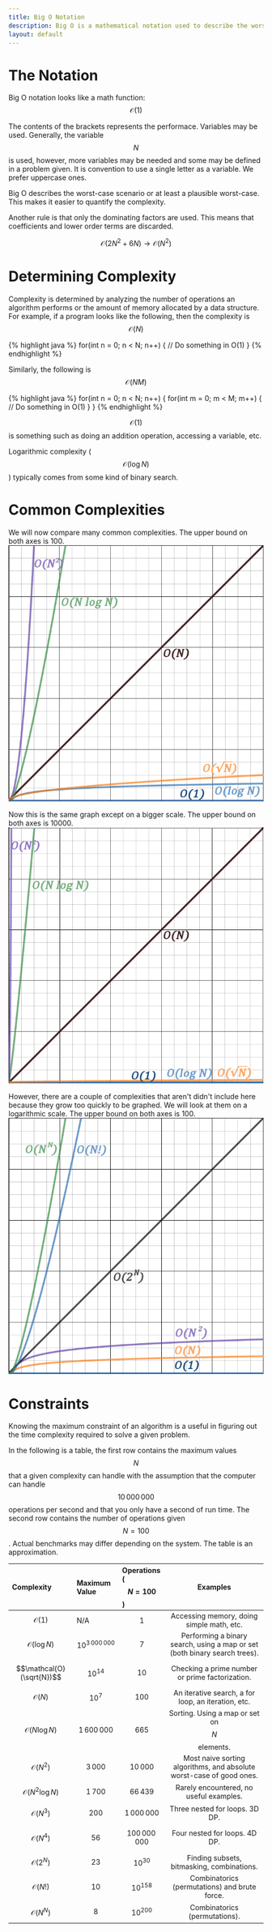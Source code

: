 ```yaml
---
title: Big O Notation
description: Big O is a mathematical notation used to describe the worst-case performance of an algorithm or data structure. More specifically, it represents the number of operations an algorithm executes or the amount of memory a data structure takes. These two, are respectively called time complexity and space complexity.
layout: default
---
```


# The Notation
Big O notation looks like a math function: $$\mathcal{O}(1)$$

The contents of the brackets represents the performace. Variables may be used. Generally, the variable $$N$$ is used, however, more variables may be needed and some may be defined in a problem given. It is convention to use a single letter as a variable. We prefer uppercase ones.

Big O describes the worst-case scenario or at least a plausible worst-case. This makes it easier to quantify the complexity.

Another rule is that only the dominating factors are used. This means that coefficients and lower order terms are discarded.

$$\mathcal{O}(2N^2+6N) \to \mathcal{O}(N^2)$$

# Determining Complexity
Complexity is determined by analyzing the number of operations an algorithm performs or the amount of memory allocated by a data structure. For example, if a program looks like the following, then the complexity is $$\mathcal{O}(N)$$

{% highlight java %}
for(int n = 0; n < N; n++) {
	// Do something in O(1)
}
{% endhighlight %}

Similarly, the following is $$\mathcal{O}(NM)$$

{% highlight java %}
for(int n = 0; n < N; n++) {
	for(int m = 0; m < M; m++) {
		// Do something in O(1)
	}
}
{% endhighlight %}

$$\mathcal{O}(1)$$ is something such as doing an addition operation, accessing a variable, etc.

Logarithmic complexity ($$\mathcal{O}(\log N)$$) typically comes from some kind of binary search.

# Common Complexities
We will now compare many common complexities. The upper bound on both axes is 100.
<img class="figure" src="img/big_o_notation1.png">

Now this is the same graph except on a bigger scale. The upper bound on both axes is 10000.
<img class="figure" src="img/big_o_notation2.png">

However, there are a couple of complexities that aren't didn't include here because they grow too quickly to be graphed. We will look at them on a logarithmic scale. The upper bound on both axes is 100.
<img class="figure" src="img/big_o_notation3.png">

# Constraints
Knowing the maximum constraint of an algorithm is a useful in figuring out the time complexity required to solve a given problem.

In the following is a table, the first row contains the maximum values $$N$$ that a given complexity can handle with the assumption that the computer can handle $${10\,000\,000}$$ operations per second and that you only have a second of run time. The second row contains the number of operations given $$N=100$$. Actual benchmarks may differ depending on the system. The table is an approximation.

| Complexity                 | Maximum Value        | Operations ($$N=100$$) | Examples                                                                   |
|:---------------------------|:---------------------|:-----------------------|:--------------------------------------------------------------------------:|
| $$\mathcal{O}(1)$$         | N/A                  | $$1$$                  | Accessing memory, doing simple math, etc.                                  |
| $$\mathcal{O}(\log N)$$    | $$10^{3\,000\,000}$$ | $$7$$                  | Performing a binary search, using a map or set (both binary search trees). |
| $$\mathcal{O}(\sqrt{N})$$  | $$10^{14}$$          | $$10$$                 | Checking a prime number or prime factorization.                            |
| $$\mathcal{O}(N)$$         | $$10^{7}$$           | $$100$$                | An iterative search, a for loop, an iteration, etc.                        |
| $$\mathcal{O}(N\log N)$$   | $$1\,600\,000$$      | $$665$$                | Sorting. Using a map or set on $$N$$ elements.                             |
| $$\mathcal{O}(N^2)$$       | $$3\,000$$           | $$10\,000$$            | Most naive sorting algorithms, and absolute worst-case of good ones.       |
| $$\mathcal{O}(N^2\log N)$$ | $$1\,700$$           | $$66\,439$$            | Rarely encountered, no useful examples.                                    |
| $$\mathcal{O}(N^3)$$       | $$200$$              | $$1\,000\,000$$        | Three nested for loops. 3D DP.                                             |
| $$\mathcal{O}(N^4)$$       | $$56$$               | $$100\,000\,000$$      | Four nested for loops. 4D DP.                                              |
| $$\mathcal{O}(2^N)$$       | $$23$$               | $$10^{30}$$            | Finding subsets, bitmasking, combinations.                                 |
| $$\mathcal{O}(N!)$$        | $$10$$               | $$10^{158}$$           | Combinatorics (permutations) and brute force.                              |
| $$\mathcal{O}(N^N)$$       | $$8$$                | $$10^{200}$$           | Combinatorics (permutations).                                              |

